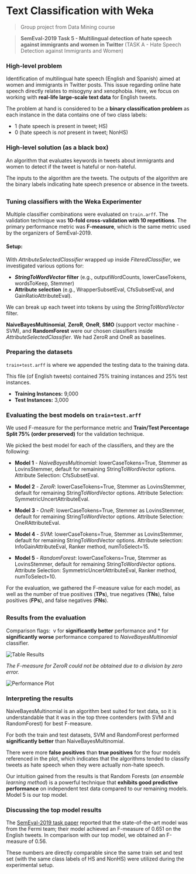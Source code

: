 # Text Classification with Weka
> Group project from Data Mining course

> **SemEval-2019 Task 5 - Multilingual detection of hate speech against immigrants and women in Twitter** 
> (TASK A - Hate Speech Detection against Immigrants and Women)


### High-level problem
Identification of multilingual hate speech (English and Spanish) aimed at women and immigrants in Twitter posts. This issue regarding online hate speech directly relates to misogyny and xenophobia. Here, we focus on working with **real-life large-scale text data** for English tweets.

The problem at hand is considered to be a **binary classification problem** as each instance in the data contains one of two class labels: 
- 1 (hate speech is present in tweet; HS) 
- 0 (hate speech is *not* present in tweet; NonHS)


### High-level solution (as a black box)
An algorithm that evaluates keywords in tweets about immigrants and women to detect if the tweet is hateful or non-hateful. 

The inputs to the algorithm are the tweets. The outputs of the algorithm are the binary labels indicating hate speech presence or absence in the tweets.

##

### Tuning classifiers with the Weka Experimenter

Multiple classifier combinations were evaluated on `train.arff`. The validation technique was **10-fold cross-validation with 10 repetitions**. The primary performance metric was **F-measure**, which is the same metric used by the organizers of SemEval-2019.

#### Setup: 
With *AttributeSelectedClassifier* wrapped up inside *FiteredClassifier*, we investigated various options for: 
- ***StringToWordVector* filter** (e.g., outputWordCounts, lowerCaseTokens, wordsToKeep, Stemmer)
- **Attribute selection** (e.g., WrapperSubsetEval, CfsSubsetEval, and GainRatioAttributeEval).

We can break up each tweet into tokens by using the *StringToWordVector* filter.

**NaiveBayesMultinomial**, **ZeroR**, **OneR**, **SMO** (support vector machine - SVM), and **RandomForest** were our chosen classifiers inside *AttributeSelectedClassifier*. We had ZeroR and OneR as baselines.


### Preparing the datasets
`train+test.arff` is where we appended the testing data to the training data.

This file (of English tweets) contained 75% training instances and 25% test instances.
- **Training Instances:** 9,000
- **Test Instances:** 3,000


### Evaluating the best models on `train+test.arff`

We used F-measure for the performance metric and **Train/Test Percentage Split 75% (order preserved)** for the validation technique.

We picked the best model for each of the classifiers, and they are the following:

- **Model 1** - *NaiveBayesMultinomial*: lowerCaseTokens=True, Stemmer as LovinsStemmer, default for remaining StringToWordVector options. Attribute Selection: CfsSubsetEval.

- **Model 2** - *ZeroR*: lowerCaseTokens=True, Stemmer as LovinsStemmer, default for remaining StringToWordVector options. Attribute Selection: SymmetricUncertAttributeEval.

- **Model 3** - *OneR*: lowerCaseTokens=True, Stemmer as LovinsStemmer, default for remaining StringToWordVector options. Attribute Selection: OneRAttributeEval.

- **Model 4** - *SVM*: lowerCaseTokens=True, Stemmer as LovinsStemmer, default for remaining StringToWordVector options. Attribute selection: InfoGainAttributeEval, Ranker method, numToSelect=15.

- **Model 5** - *RandomForest*: lowerCaseTokens=True, Stemmer as LovinsStemmer, default for remaining StringToWordVector options. Attribute Selection: SymmetricUncertAttributeEval, Ranker method, numToSelect=10. 

For the evaluation, we gathered the F-measure value for each model, as well as the number of true positives (**TPs**), true negatives (**TNs**), false positives (**FPs**), and false negatives (**FNs**).

##

### Results from the evaluation
Comparison flags: &nbsp;v for **significantly better** performance and * for **significantly worse** performance compared to *NaiveBayesMultinomial* classifier.

![Table Results](https://user-images.githubusercontent.com/96803412/148715103-ba924ceb-1943-4bb2-8fd0-3024c8d35b93.png)

*The F-measure for ZeroR could not be obtained due to a division by zero error.*

![Performance Plot](https://user-images.githubusercontent.com/96803412/148705423-b63169e0-a14e-4d7d-8d4f-0ee2e80c55b6.png)

### Interpreting the results
NaiveBayesMultinomial is an algorithm best suited for text data, so it is understandable that it was in the top three contenders (with SVM and RandomForest) for best F-measure. 

For both the train and test datasets, SVM and RandomForest performed **significantly better** than NaiveBayesMultinomial.

There were more **false positives** than **true positives** for the four models referenced in the plot, which indicates that the algorithms tended to classify tweets as hate speech when they were actually non-hate speech.

Our intuition gained from the results is that Random Forests (*an ensemble learning method*) is a powerful technique that **exhibits good predictive performance** on independent test data compared to our remaining models. Model 5 is our top model.


### Discussing the top model results

The [SemEval-2019 task paper](https://aclanthology.org/S19-2007/) reported that the state-of-the-art model was from the Fermi team; their model achieved an F-measure of 0.651 on the English tweets. In comparison with our top model, we obtained an F-measure of 0.56.

These numbers are directly comparable since the same train set and test set (with the same class labels of HS and NonHS) were utilized during the experimental setup.
